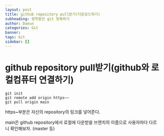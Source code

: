 ```yaml
---
layout: post
title: github repository pull받기(다운로드하기)
subheading: 방학동안 git 정복하기
author: Daeun
categories: Git
banner:
tags: Git 
sidebar: []
---
```


# github repository pull받기(github와 로컬컴퓨터 연결하기)
```
git init
git remote add origin https~~
git pull origin main
```

https~부분은 자신의 repository의 링크를 넣어준다.

main은 github repository에서 로컬에 다운받을 브렌치의 이름으로 사용자마다 다르니 확인해보자. (master 등)